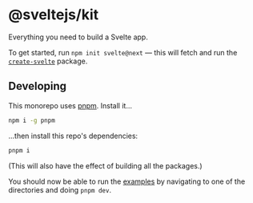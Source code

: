# @sveltejs/kit

Everything you need to build a Svelte app.

To get started, run `npm init svelte@next` — this will fetch and run the [`create-svelte`](packages/create-svelte) package.


## Developing

This monorepo uses [pnpm](https://pnpm.js.org/en/). Install it...

```bash
npm i -g pnpm
```

...then install this repo's dependencies:

```bash
pnpm i
```

(This will also have the effect of building all the packages.)

You should now be able to run the [examples](examples) by navigating to one of the directories and doing `pnpm dev`.